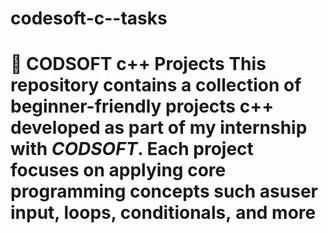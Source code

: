 # codesoft-c--tasks
# 🚀 CODSOFT c++ Projects  This repository contains a collection of beginner-friendly  projects c++ developed as part of my internship with *CODSOFT*. Each project focuses on applying core programming concepts such asuser input, loops, conditionals, and more
